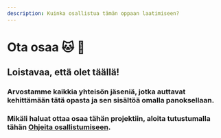 ```yaml
---
description: Kuinka osallistua tämän oppaan laatimiseen?
---
```


# Ota osaa 🐱 🚀

## Loistavaa, että olet täällä!

### Arvostamme kaikkia yhteisön jäseniä, jotka auttavat kehittämään tätä opasta ja sen sisältöä omalla panoksellaan.

### Mikäli haluat ottaa osaa tähän projektiin, aloita tutustumalla tähän [Ohjeita osallistumiseen](untitled-1/).


